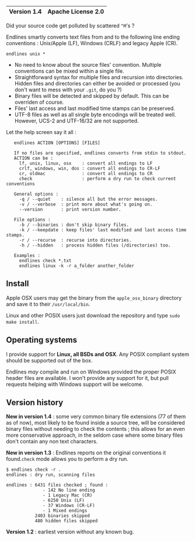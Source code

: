 | Version 1.4 | Apache License 2.0 |
| ----------- | ------------------ |

Did your source code get polluted by scattered `^M`'s ? 

Endlines smartly converts text files from and to the following line ending conventions : Unix/Apple (LF), Windows (CRLF) and legacy Apple (CR).

    endlines unix * 

- No need to know about the source files' convention. Multiple conventions can be mixed within a single file.
- Straightforward syntax for multiple files and recursion into directories. Hidden files and directories can either be avoided or processed (you don't want to mess with your `.git`, do you ?)
- Binary files will be detected and skipped by default. This can be overriden of course.
- Files' last access and last modified time stamps can be preserved.
- UTF-8 files as well as all single byte encodings will be treated well. However, UCS-2 and UTF-16/32 are not supported.


Let the help screen say it all :


       endlines ACTION [OPTIONS] [FILES]
     
       If no files are specified, endlines converts from stdin to stdout.
       ACTION can be :
         lf, unix, linux, osx    : convert all endings to LF
         crlf, windows, win, dos : convert all endings to CR-LF
         cr, oldmac              : convert all endings to CR
         check                   : perform a dry run to check current conventions
     
       General options :
         -q / --quiet    : silence all but the error messages.
         -v / --verbose  : print more about what's going on.
         --version       : print version number.
     
       File options :
         -b / --binaries : don't skip binary files.
         -k / --keepdate : keep files' last modified and last access time stamps.
         -r / --recurse  : recurse into directories.
         -h / --hidden   : process hidden files (/directories) too. 
     
       Examples :
         endlines check *.txt
         endlines linux -k -r a_folder another_folder



Install
-------

Apple OSX users may get the binary from the `apple_osx_binary` directory and save it to their `/usr/local/bin`.

Linux and other POSIX users just download the repository and type `sudo make install`. 


Operating systems
-----------------

I provide support for **Linux, all BSDs and OSX**. Any POSIX compliant system should be supported out of the box.

Endlines *may* compile and run on Windows provided the proper POSIX header files are available. I won't provide any support for it, but pull requests helping with Windows support will be welcome.


Version history
--------------

**New in version 1.4** : some very common binary file extensions (77 of them as of now), most likely to be found inside a source tree, will be considered binary files without needing to check the contents ; this allows for an even more conservative approach, in the seldom case where some binary files don't contain any non text characters.

**New in version 1.3** : Endlines reports on the original conventions it found.`check` mode allows you to perform a dry run.

    $ endlines check -r .
    endlines : dry run, scanning files
     
    endlines : 6431 files checked ; found :
                  - 142 No line ending
                  - 1 Legacy Mac (CR)
                  - 6250 Unix (LF)
                  - 37 Windows (CR-LF)
                  - 1 Mixed endings
               2403 binaries skipped
               480 hidden files skipped

**Version 1.2** : earliest version without any known bug.
